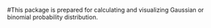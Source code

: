 #This package is prepared for calculating and visualizing Gaussian or binomial probability distribution.
